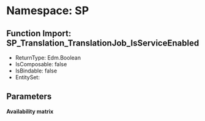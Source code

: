 # Namespace: SP

## Function Import: SP_Translation_TranslationJob_IsServiceEnabled

- ReturnType: Edm.Boolean
- IsComposable: false
- IsBindable: false
- EntitySet: 

## Parameters

**Availability matrix**

